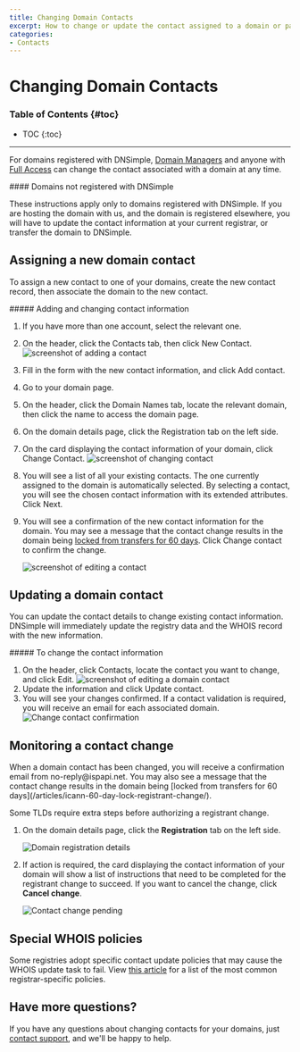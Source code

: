```yaml
---
title: Changing Domain Contacts
excerpt: How to change or update the contact assigned to a domain or part of its data.
categories:
- Contacts
---
```


# Changing Domain Contacts

### Table of Contents {#toc}

* TOC
{:toc}

---

For domains registered with DNSimple, [Domain Managers](https://support.dnsimple.com/articles/domain-access-control/#domain-manager) and anyone with [Full Access](https://support.dnsimple.com/articles/domain-access-control/#full-access) can change the contact associated with a domain at any time.

<info>
#### Domains not registered with DNSimple

These instructions apply only to domains registered with DNSimple. If you are hosting the domain with us, and the domain is registered elsewhere, you will have to update the contact information at your current registrar, or transfer the domain to DNSimple.
</info>

## Assigning a new domain contact

To assign a new contact to one of your domains, create the new contact record, then associate the domain to the new contact.

<div class="section-steps" markdown="1">
##### Adding and changing contact information

1. If you have more than one account, select the relevant one.
1. On the header, click the <label>Contacts</label> tab, then click <label>New Contact</label>.
    ![screenshot of adding a contact](/files/new-contacts.png)

1. Fill in the form with the new contact information, and click <label>Add contact</label>.
1. Go to your domain page.
1. On the header, click the <label>Domain Names</label> tab, locate the relevant domain, then click the name to access the domain page.
1. On the domain details page, click the <label>Registration</label> tab on the left side.
1. On the card displaying the contact information of your domain, click <label>Change Contact</label>.
    ![screenshot of changing contact](/files/registration-edit-contact.png)

1. You will see a list of all your existing contacts. The one currently assigned to the domain is automatically selected. By selecting a contact, you will see the chosen contact information with its extended attributes. Click <label>Next</label>.
1. You will see a confirmation of the new contact information for the domain. You may see a message that the contact change results in the domain being [locked from transfers for 60 days](/articles/icann-60-day-lock-registrant-change/). Click <label>Change contact</label> to confirm the change.

    ![screenshot of editing a contact](/files/confirm-contact-change.png)
</div>

## Updating a domain contact

You can update the contact details to change existing contact information. DNSimple will immediately update the registry data and the WHOIS record with the new information.
<div class="section-steps" markdown="1">
##### To change the contact information

1. On the header, click <label>Contacts</label>, locate the contact you want to change, and click <label>Edit</label>.
    ![screenshot of editing a domain contact](/files/edit-contact.png)
1. Update the information and click <label>Update contact</label>.
1. You will see your changes confirmed. If a contact validation is required, you will receive an email for each associated domain.
    ![Change contact confirmation](/files/confirm-contact-change.png)

</div>

## Monitoring a contact change

<info>
When a domain contact has been changed, you will receive a confirmation email from no-reply@ispapi.net. You may also see a message that the contact change results in the domain being [locked from transfers for 60 days](/articles/icann-60-day-lock-registrant-change/).
</info>

Some TLDs require extra steps before authorizing a registrant change.

1.  On the domain details page, click the **Registration** tab on the left side.

    ![Domain registration details](/files/domain-registration-details.png)

1.  If action is required, the card displaying the contact information of your domain will show a list of instructions that need to be completed for the registrant change to succeed. If you want to cancel the change, click **Cancel change**.

    ![Contact change pending](/files/contact-change-monitor.png)


## Special WHOIS policies

Some registries adopt specific contact update policies that may cause the WHOIS update task to fail. View [this article](/articles/changing-whois-contact/) for a list of the most common registrar-specific policies.

## Have more questions?

If you have any questions about changing contacts for your domains, just [contact support](https://dnsimple.com/feedback), and we'll be happy to help.
